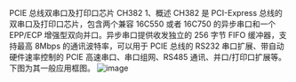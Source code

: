 PCIE 总线双串口及打印口芯片 CH382
1、概述
CH382 是 PCI-Express 总线的双串口及打印口芯片，包含两个兼容 16C550 或者 16C750 的异步串口和一个 EPP/ECP 增强型双向并口。异步串口提供收发独立的 256 字节 FIFO 缓冲器，支持最高 8Mbps 的通讯波特率，可以用于 PCIE 总线的 RS232 串口扩展、带自动硬件速率控制的 PCIE 高速串口、串口组网、RS485 通讯、并口/打印口扩展等。下图为其一般应用框图。
![image](https://github.com/user-attachments/assets/ab36314e-5828-4162-86f2-1fdbba69d5e6)
